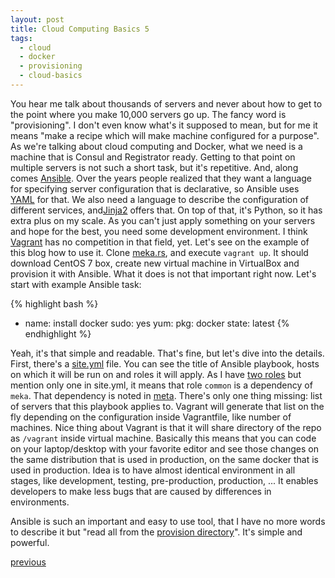 ```yaml
---
layout: post
title: Cloud Computing Basics 5
tags:
  - cloud
  - docker
  - provisioning
  - cloud-basics
---
```


You hear me talk about thousands of servers and never about how to get to the
point where you make 10,000 servers go up. The fancy word is "provisioning". I
don't even know what's it supposed to mean, but for me it means "make a recipe
which will make machine configured for a purpose". As we're talking about cloud
computing and Docker, what we need is a machine that is Consul and Registrator
ready. Getting to that point on multiple servers is not such a short task, but
it's repetitive. And, along comes [Ansible](http://www.ansible.com/home). Over
the years people realized that they want a language for specifying server
configuration that is declarative, so Ansible uses [YAML](http://www.yaml.org/)
for that. We also need a language to describe the configuration of different
services, and[Jinja2](http://jinja.pocoo.org/docs/dev/) offers that. On top of
that, it's Python, so it has extra plus on my scale. As you can't just apply
something on your servers and hope for the best, you need some development
environment. I think [Vagrant](https://www.vagrantup.com/) has no competition
in that field, yet. Let's see on the example of this blog how to use it. Clone
[meka.rs](https://github.com/mekanix/meka.rs), and execute `vagrant up`. It
should download CentOS 7 box, create new virtual machine in VirtualBox and
provision it with Ansible. What it does is not that important right now. Let's
start with example Ansible task:

{% highlight bash %}
- name: install docker
  sudo: yes
  yum:
    pkg: docker
    state: latest
{% endhighlight %}

Yeah, it's that simple and readable. That's fine, but let's dive into the
details. First, there's a
[site.yml](https://github.com/mekanix/meka.rs/blob/master/provision/site.yml)
file. You can see the title of Ansible playbook, hosts on which it will be run
on and roles it will apply. As I have [two roles](https://github.com/mekanix/meka.rs/tree/master/provision/roles)
but mention only one in site.yml, it means that role `common` is a dependency
of `meka`. That dependency is noted in
[meta](https://github.com/mekanix/meka.rs/blob/master/provision/roles/meka/meta/main.yml).
There's only one thing missing: list of servers that this playbook applies to.
Vagrant will generate that list on the fly depending on the configuration inside
Vagrantfile, like number of machines. Nice thing about Vagrant is that it will
share directory of the repo as `/vagrant` inside virtual machine. Basically this
means that you can code on your laptop/desktop with your favorite editor and see
those changes on the same distribution that is used in production, on the same
docker that is used in production. Idea is to have almost identical environment
in all stages, like development, testing, pre-production, production, ... It
enables developers to make less bugs that are caused by differences in
environments.

Ansible is such an important and easy to use tool, that I have no more words to
describe it but "read all from the
[provision directory](https://github.com/mekanix/meka.rs/tree/master/provision)".
It's simple and powerful.

[previous](/blog/2014/11/16/cloud-computing-basics-4)
